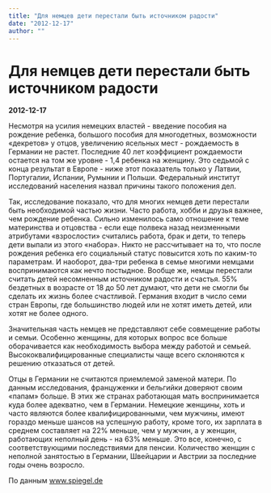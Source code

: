```yaml
---
title: "Для немцев дети перестали быть источником радости"
date: "2012-12-17"
author: ""
---
```


# Для немцев дети перестали быть источником радости

**2012-12-17** 

Несмотря на усилия немецких властей - введение пособия на рождение ребенка, большого пособия для многодетных, возможности «декретов» у отцов, увеличению ясельных мест - рождаемость в Германии не растет. Последние 40 лет коэффициент рождаемости остается на том же уровне - 1,4 ребенка на женщину. Это седьмой с конца результат в Европе - ниже этот показатель только у Латвии, Португалии, Испании, Румынии и Польши. Федеральный институт исследований населения назвал причины такого положения дел.

Так, исследование показало, что для многих немцев дети перестали быть необходимой частью жизни. Часто работа, хобби и друзья важнее, чем рождение ребенка. Сильно изменилось само отношение к теме материнства и отцовства - если еще полвека назад неизменными атрибутами «взрослости» считались работа, брак и дети, то теперь дети выпали из этого «набора». Никто не рассчитывает на то, что после рождения ребенка его социальный статус повысится хоть по каким-то параметрам. И наоборот, два-три ребенка в семье многими немцами воспринимаются как нечто постыдное. Вообще же, немцы перестали считать детей несомненным источником радости и счастья. 55% бездетных в возрасте от 18 до 50 лет думают, что дети не смогли бы сделать их жизнь более счастливой. Германия входит в число семи стран Европы, где большинство людей или не хотят иметь детей, или хотят не более одного.

Значительная часть немцев не представляют себе совмещение работы и семьи. Особенно женщины, для которых вопрос все больше оборачивается как необходимость выбора между работой и семьей. Высококвалифицированные специалисты чаще всего склоняются к решению отказаться от детей.

Отцы в Германии не считаются приемлемой заменой матери. По данным исследования, француженки и бельгийки доверяют своим «папам» больше. В этих же странах работающая мать воспринимается куда более адекватно, чем в Германии. Немецкие женщины, хоть и часто являются более квалифицированными, чем мужчины, имеют гораздо меньше шансов на успешную работу, кроме того, их зарплата в среднем составляет на 22% меньше, чем у мужчин, а у женщин, работающих неполный день - на 63% меньше. Это все, конечно, с соответствующими последствиями для пенсии. Количество женщин с неполной занятостью в Германии, Швейцарии и Австрии за последние годы очень возросло.

По данным www.spiegel.de